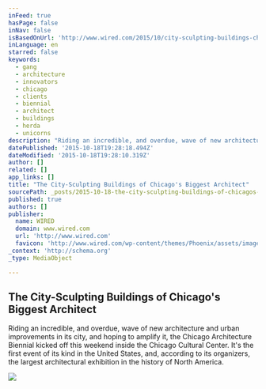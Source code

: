 ```yaml
---
inFeed: true
hasPage: false
inNav: false
isBasedOnUrl: 'http://www.wired.com/2015/10/city-sculpting-buildings-chicagos-biggest-architect/#slide-1'
inLanguage: en
starred: false
keywords:
  - gang
  - architecture
  - innovators
  - chicago
  - clients
  - biennial
  - architect
  - buildings
  - herda
  - unicorns
description: "Riding an incredible, and overdue, wave of new architecture and urban improvements in its city, and hoping to amplify it, the Chicago Architecture Biennial kicked off this weekend inside the Chicago Cultural Center. It's the first event of its kind in the United States, and, according to its organizers, the largest architectural exhibition in the history of North America."
datePublished: '2015-10-18T19:28:18.494Z'
dateModified: '2015-10-18T19:28:10.319Z'
author: []
related: []
app_links: []
title: "The City-Sculpting Buildings of Chicago's Biggest Architect"
sourcePath: _posts/2015-10-18-the-city-sculpting-buildings-of-chicagos-biggest-architect.md
published: true
authors: []
publisher:
  name: WIRED
  domain: www.wired.com
  url: 'http://www.wired.com'
  favicon: 'http://www.wired.com/wp-content/themes/Phoenix/assets/images/favicon.ico'
_context: 'http://schema.org'
_type: MediaObject

---
```

<article style=""><h1>The City-Sculpting Buildings of Chicago's Biggest Architect</h1><p>Riding an incredible, and overdue, wave of new architecture and urban improvements in its city, and hoping to amplify it, the Chicago Architecture Biennial kicked off this weekend inside the Chicago Cultural Center. It's the first event of its kind in the United States, and, according to its organizers, the largest architectural exhibition in the history of North America.</p><img src="http://www.wired.com/wp-content/uploads/2015/10/160-Folsom-Image-1-c-Studio-Gang-Architects-1200x630-e1444160274378.jpg" /></article>